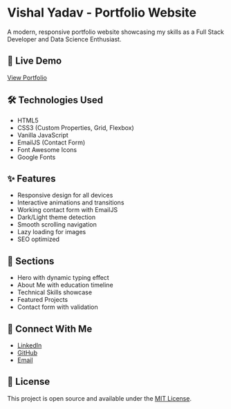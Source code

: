 # Vishal Yadav - Portfolio Website

A modern, responsive portfolio website showcasing my skills as a Full Stack Developer and Data Science Enthusiast.

## 🚀 Live Demo
[View Portfolio](https://vishal-portfolio-04.netlify.app/)

## 🛠️ Technologies Used
- HTML5
- CSS3 (Custom Properties, Grid, Flexbox)
- Vanilla JavaScript
- EmailJS (Contact Form)
- Font Awesome Icons
- Google Fonts

## ✨ Features
- Responsive design for all devices
- Interactive animations and transitions
- Working contact form with EmailJS
- Dark/Light theme detection
- Smooth scrolling navigation
- Lazy loading for images
- SEO optimized

## 📱 Sections
- Hero with dynamic typing effect
- About Me with education timeline
- Technical Skills showcase
- Featured Projects
- Contact form with validation

## 🤝 Connect With Me
- [LinkedIn](https://www.linkedin.com/in/vishal-yadav-35b027281/)
- [GitHub](https://github.com/vishal1230)
- [Email](vishal04032003@gmail.com)

## 📄 License
This project is open source and available under the [MIT License](LICENSE).
